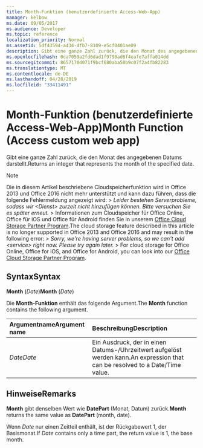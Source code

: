 ```yaml
---
title: Month-Funktion (benutzerdefinierte Access-Web-App)
manager: kelbow
ms.date: 09/05/2017
ms.audience: Developer
ms.topic: reference
localization_priority: Normal
ms.assetid: 5df43594-a434-4fb7-8109-e5cf0401ae09
description: Gibt eine ganze Zahl zurück, die den Monat des angegebenen Datums darstellt.
ms.openlocfilehash: 0ca7059a2fd6dad1f9790ad6f4eafe7affa014dd
ms.sourcegitcommit: 8657170d071f9bcf680aba50b9c07f2a4fb82283
ms.translationtype: MT
ms.contentlocale: de-DE
ms.lasthandoff: 04/28/2019
ms.locfileid: "33411491"
---
```

# <a name="month-function-access-custom-web-app"></a><span data-ttu-id="01f33-103">Month-Funktion (benutzerdefinierte Access-Web-App)</span><span class="sxs-lookup"><span data-stu-id="01f33-103">Month Function (Access custom web app)</span></span>

<span data-ttu-id="01f33-104">Gibt eine ganze Zahl zurück, die den Monat des angegebenen Datums darstellt.</span><span class="sxs-lookup"><span data-stu-id="01f33-104">Returns an integer that represents the month of the specified date.</span></span>
  
> [!NOTE]
> <span data-ttu-id="01f33-p101">Die in diesem Artikel beschriebene Cloudspeicherfunktion wird in Office 2013 und Office 2016 nicht mehr unterstützt und kann dazu führen, dass die folgende Fehlermeldung angezeigt wird: >  *Leider bestehen Serverprobleme, sodass wir \<Dienst\> zurzeit nicht hinzufügen können. Bitte versuchen Sie es später erneut.* > Informationen zum Cloudspeicher für Office Online, Office für iOS und Office für Android finden Sie in unserem [Office Cloud Storage Partner Program](https://dev.office.com/programs/officecloudstorage).</span><span class="sxs-lookup"><span data-stu-id="01f33-p101">The cloud storage feature described in this article is no longer supported in Office 2013 and Office 2016 and may result in the following error: >  *Sorry, we're having server problems, so we can't add \<service\> right now. Please try again later.* > For cloud storage for Office Online, Office for iOS, and Office for Android, you can look into our [Office Cloud Storage Partner Program](https://dev.office.com/programs/officecloudstorage).</span></span> 
  
## <a name="syntax"></a><span data-ttu-id="01f33-107">Syntax</span><span class="sxs-lookup"><span data-stu-id="01f33-107">Syntax</span></span>

 <span data-ttu-id="01f33-108">**Month** (*Date*)</span><span class="sxs-lookup"><span data-stu-id="01f33-108">**Month** (*Date*)</span></span> 
  
<span data-ttu-id="01f33-109">Die **Month-Funktion** enthält das folgende Argument.</span><span class="sxs-lookup"><span data-stu-id="01f33-109">The **Month** function contains the following argument.</span></span> 
  
|<span data-ttu-id="01f33-110">**Argumentname**</span><span class="sxs-lookup"><span data-stu-id="01f33-110">**Argument name**</span></span>|<span data-ttu-id="01f33-111">**Beschreibung**</span><span class="sxs-lookup"><span data-stu-id="01f33-111">**Description**</span></span>|
|:-----|:-----|
| <span data-ttu-id="01f33-112">*Date*</span><span class="sxs-lookup"><span data-stu-id="01f33-112">*Date*</span></span>  <br/> |<span data-ttu-id="01f33-113">Ein Ausdruck, der in einen Datums-/Uhrzeitwert aufgelöst werden kann.</span><span class="sxs-lookup"><span data-stu-id="01f33-113">An expression that can be resolved to a Date/Time value.</span></span>  <br/> |
   
## <a name="remarks"></a><span data-ttu-id="01f33-114">Hinweise</span><span class="sxs-lookup"><span data-stu-id="01f33-114">Remarks</span></span>

 <span data-ttu-id="01f33-115">**Month** gibt denselben Wert wie **DatePart** (Monat, Datum) zurück.</span><span class="sxs-lookup"><span data-stu-id="01f33-115">**Month** returns the same value as **DatePart** (month, date).</span></span> 
  
<span data-ttu-id="01f33-116">Wenn  *Date*  nur einen Zeitteil enthält, ist der Rückgabewert 1, der Basismonat.</span><span class="sxs-lookup"><span data-stu-id="01f33-116">If  *Date*  contains only a time part, the return value is 1, the base month.</span></span> 
  

